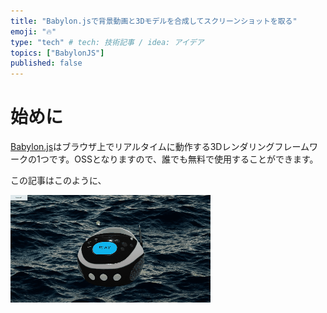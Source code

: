 ```yaml
---
title: "Babylon.jsで背景動画と3Dモデルを合成してスクリーンショットを取る"
emoji: "🔥"
type: "tech" # tech: 技術記事 / idea: アイデア
topics: ["BabylonJS"]
published: false
---
```

# 始めに
[Babylon.js](https://www.babylonjs.com/)はブラウザ上でリアルタイムに動作する3Dレンダリングフレームワークの1つです。OSSとなりますので、誰でも無料で使用することができます。

この記事はこのように、

![](./images/../../images/gif/screenshot.gif)